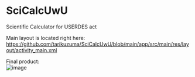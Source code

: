 # SciCalcUwU
Scientific Calculator for USERDES act

Main layout is located right here:
https://github.com/tarikuzuma/SciCalcUwU/blob/main/app/src/main/res/layout/activity_main.xml

Final product: <br />
![image](https://github.com/tarikuzuma/SciCalcUwU/assets/83963273/a926aa93-cd3e-4fac-8527-862b50ae84e8)

